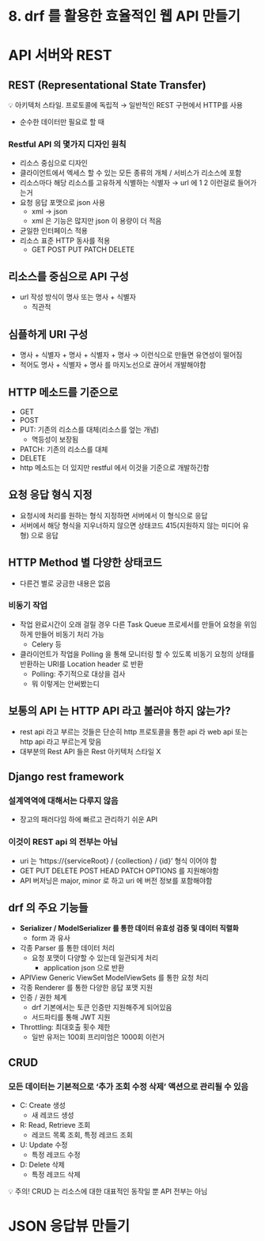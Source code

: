 # 8. drf 를 활용한 효율적인 웹 API 만들기

# API 서버와 REST

## REST (**Re**presentational **S**tate **T**ransfer)

<aside>
💡 아키텍처 스타일. 프로토콜에 독립적 → 일반적인 REST 구현에서 HTTP를 사용

</aside>

- 순수한 데이터만 필요로 할 때

### Restful API 의 몇가지 디자인 원칙

- 리소스 중심으로 디자인
- 클라이언트에서 엑세스 할 수 있는 모든 종류의 개체 / 서비스가 리소스에 포함
- 리소스마다 해당 리소스를 고유하게 식별하는 식별자 → url 에 1 2 이런걸로 들어가는거
- 요청 응답 포맷으로 json 사용
    - xml → json
    - xml 은 기능은 많지만 json 이 용량이 더 적음
- 균일한 인터페이스 적용
- 리소스 표준 HTTP 동사를 적용
    - GET POST PUT PATCH DELETE

## 리소스를 중심으로 API 구성

- url 작성 방식이 명사 또는 명사 + 식별자
    - 직관적

## 심플하게 URI 구성

- 명사 + 식별자 + 명사 + 식별자 + 명사 → 이런식으로 만들면 유연성이 떨어짐
- 적어도 명사 + 식별자 + 명사 를 마지노선으로 끊어서 개발해야함

## HTTP 메소드를 기준으로

- GET
- POST
- PUT: 기존의 리소스를 대체(리소스를 엎는 개념)
    - 멱등성이 보장됨
- PATCH: 기존의 리소스를 대체
- DELETE
- http 메소드는 더 있지만 restful 에서 이것을 기준으로 개발하긴함

## 요청 응답 형식 지정

- 요청시에 처리를 원하는 형식 지정하면 서버에서 이 형식으로 응답
- 서버에서 해당 형식을 지우너하지 않으면 상태코드 415(지원하지 않는 미디어 유형) 으로 응답

## HTTP Method 별 다양한 상태코드

- 다른건 별로 궁금한 내용은 없음

### 비동기 작업

- 작업 완료시간이 오래 걸릴 경우 다른 Task Queue 프로세서를 만들어 요청을 위임하게 만들어 비동기 처리 가능
    - Celery 등
- 클라이언트가 작업을 Polling 을 통해 모니터링 할 수 있도록 비동기 요청의 상태를 반환하는 URI를 Location header 로 반환
    - Polling: 주기적으로 대상을 검사
    - 뭐 이렇게는 안써봤는디

## 보통의 API 는 HTTP API 라고 불러야 하지 않는가?

- rest api 라고 부르는 것들은 단순히 http 프로토콜을 통한 api 라 web api 또는 http api 라고 부르는게 맞음
- 대부분의 Rest API 들은 Rest 아키텍처 스타일 X

## Django rest framework

### 설계역역에 대해서는 다루지 않음

- 장고의 패러다임 하에 빠르고 관리하기 쉬운 API

### 이것이 REST api 의 전부는 아님

- uri 는 ‘https://{serviceRoot} / {collection} / {id}’ 형식 이어야 함
- GET PUT DELETE POST HEAD PATCH OPTIONS 를 지원해야함
- API 버저닝은 major, minor 로 하고 uri 에 버전 정보를 포함해야함

## drf 의 주요 기능들

- **Serializer / ModelSerializer 를 통한 데이터 유효성 검증 및 데이터 직렬화**
    - form 과 유사
- 각종 Parser 를 통한 데이터 처리
    - 요청 포맷이 다양할 수 있는데 일관되게 처리
        - application json 으로 반환
- APIView Generic ViewSet ModelViewSets 를 통한 요청 처리
- 각종 Renderer 를 통한 다양한 응답 포맷 지원
- 인증 / 권한 체계
    - drf 기본에서는 토큰 인증만 지원해주게 되어있음
    - 서드파티를 통해 JWT 지원
- Throttling: 최대호출 횟수 제한
    - 일반 유저는 100회 프리미엄은 1000회 이런거

## CRUD

### 모든 데이터는 기본적으로 ‘추가 조회 수정 삭제’ 액션으로 관리될 수 있음

- C: Create 생성
    - 새 레코드 생성
- R: Read, Retrieve 조회
    - 레코드 목록 조회, 특정 레코드 조회
- U: Update 수정
    - 특정 레코드 수정
- D: Delete 삭제
    - 특정 레코드 삭제

<aside>
💡 주의! CRUD 는 리소스에 대한 대표적인 동작일 뿐 API 전부는 아님

</aside>

# JSON 응답뷰 만들기